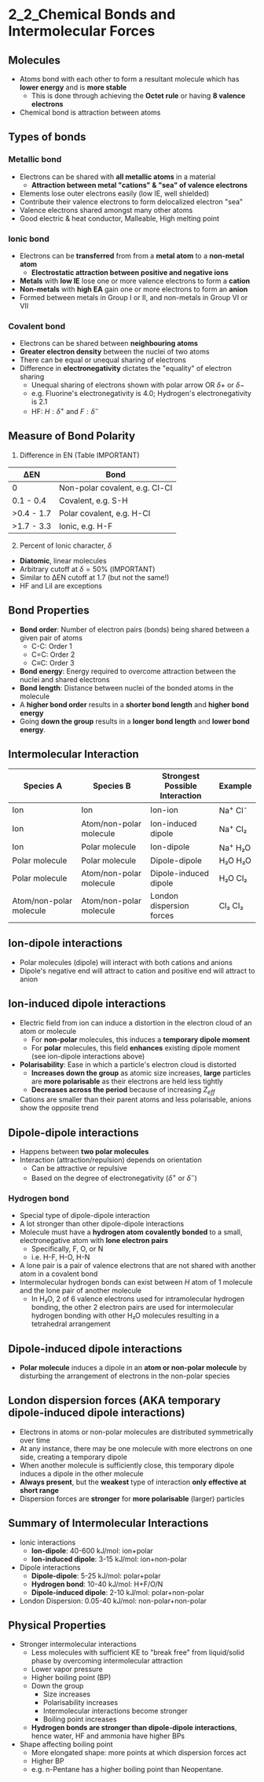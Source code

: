# 2_2_Chemical Bonds and Intermolecular Forces

## Molecules

- Atoms bond with each other to form a resultant molecule which has **lower energy** and is **more stable**
  - This is done through achieving the **Octet rule** or having **8 valence electrons**
- Chemical bond is attraction between atoms

## Types of bonds

### Metallic bond

- Electrons can be shared with **all metallic atoms** in a material
  - **Attraction between metal "cations" & "sea" of valence electrons**
- Elements lose outer electrons easily (low IE, well shielded)
- Contribute their valence electrons to form delocalized electron "sea"
- Valence electrons shared amongst many other atoms
- Good electric & heat conductor, Malleable, High melting point

### Ionic bond

- Electrons can be **transferred** from from a **metal atom** to a **non-metal atom**
  - **Electrostatic attraction between positive and negative ions**
- **Metals** with **low IE** lose one or more valence electrons to form a **cation**
- **Non-metals** with **high EA** gain one or more electrons to form an **anion**
- Formed between metals in Group I or II, and non-metals in Group VI or VII

### Covalent bond

- Electrons can be shared between **neighbouring atoms**
- **Greater electron density** between the nuclei of two atoms
- There can be equal or unequal sharing of electrons
- Difference in **electronegativity** dictates the "equality" of electron sharing
  - Unequal sharing of electrons shown with polar arrow OR $\delta+$ or $\delta-$
  - e.g. Fluorine's electronegativity is 4.0; Hydrogen's electronegativity is 2.1
  - HF:  $H:\delta^+ \text{ and }F:\delta^-$

## Measure of Bond Polarity

1. Difference in EN
(Table IMPORTANT)

| ∆EN        | Bond                           |
| ---------- | ------------------------------ |
| 0          | Non-polar covalent, e.g. Cl-Cl |
| 0.1 - 0.4  | Covalent, e.g. S-H             |
| >0.4 - 1.7 | Polar covalent, e.g. H-Cl      |
| >1.7 - 3.3 | Ionic, e.g. H-F                |

2. Percent of Ionic character, $\delta$

- **Diatomic**, linear molecules
- Arbitrary cutoff at $\delta=50\%$ (IMPORTANT)
- Similar to ∆EN cutoff at 1.7 (but not the same!)
- HF and LiI are exceptions

## Bond Properties

- **Bond order**: Number of electron pairs (bonds) being shared between a given pair of atoms
  - C-C: Order 1
  - C=C: Order 2
  - C≡C: Order 3
- **Bond energy**: Energy required to overcome attraction between the nuclei and shared electrons
- **Bond length**: Distance between nuclei of the bonded atoms in the molecule
- A **higher bond order** results in a **shorter bond length** and **higher bond energy**
- Going **down the group** results in a **longer bond length** and **lower bond energy**.

## Intermolecular Interaction

| Species A               | Species B               | Strongest Possible<br>Interaction | Example                       |
| ----------------------- | ----------------------- | --------------------------------- | ----------------------------- |
| Ion                     | Ion                     | Ion-ion                           | Na<sup>+</sup> Cl<sup>-</sup> |
| Ion                     | Atom/non-polar molecule | Ion-induced dipole                | Na<sup>+</sup> Cl₂ |
| Ion                     | Polar molecule          | Ion-dipole                        | Na<sup>+</sup> H₂O |
| Polar molecule          | Polar molecule          | Dipole-dipole                     | H₂O H₂O |
| Polar molecule          | Atom/non-polar molecule | Dipole-induced dipole             | H₂O Cl₂ |
| Atom/non-polar molecule | Atom/non-polar molecule | London dispersion forces          | Cl₂ Cl₂ |

## Ion-dipole interactions

- Polar molecules (dipole) will interact with both cations and anions
- Dipole's negative end will attract to cation and positive end will attract to anion

## Ion-induced dipole interactions

- Electric field from ion can induce a distortion in the electron cloud of an atom or molecule
  - For **non-polar** molecules, this induces a **temporary dipole moment**
  - For **polar** molecules, this field **enhances** existing dipole moment (see ion-dipole interactions above)
- **Polarisability**: Ease in which a particle's electron cloud is distorted
  - **Increases down the group** as atomic size increases, **large** particles are **more polarisable** as their electrons are held less tightly
  - **Decreases across the period** because of increasing $Z_{eff}$
- Cations are smaller than their parent atoms and less polarisable, anions show the opposite trend

## Dipole-dipole interactions

- Happens between **two polar molecules**
- Interaction (attraction/repulsion) depends on orientation
  - Can be attractive or repulsive
  - Based on the degree of electronegativity ($\delta^+$ or $\delta^-$)

### Hydrogen bond

- Special type of dipole-dipole interaction
- A lot stronger than other dipole-dipole interactions
- Molecule must have a **hydrogen atom** **covalently bonded** to a small, electronegative atom with **lone electron pairs**
  - Specifically, F, O, or N
  - i.e. H-F, H-O, H-N
- A lone pair is a pair of valence electrons that are not shared with another atom in a covalent bond
- Intermolecular hydrogen bonds can exist between $H$ atom of 1 molecule and the lone pair of another molecule
  - In H₂O, 2 of 6 valence electrons used for intramolecular hydrogen bonding, the other 2 electron pairs are used for intermolecular hydrogen bonding with other H₂O molecules resulting in a tetrahedral arrangement

## Dipole-induced dipole interactions

- **Polar molecule** induces a dipole in an **atom or non-polar molecule** by disturbing the arrangement of electrons in the non-polar species

## London dispersion forces (AKA temporary dipole-induced dipole interactions)

- Electrons in atoms or non-polar molecules are distributed symmetrically over time
- At any instance, there may be one molecule with more electrons on one side, creating a temporary dipole
- When another molecule is sufficiently close, this temporary dipole induces a dipole in the other molecule
- **Always present**, but the **weakest** type of interaction **only effective at short range**
- Dispersion forces are **stronger** for **more polarisable** (larger) particles

## Summary of Intermolecular Interactions

- Ionic interactions
  - **Ion-dipole**: 40-600 kJ/mol: ion+polar
  - **Ion-induced dipole**: 3-15 kJ/mol: ion+non-polar
- Dipole interactions
  - **Dipole-dipole**: 5-25 kJ/mol: polar+polar
  - **Hydrogen bond**: 10-40 kJ/mol: H+F/O/N
  - **Dipole-induced dipole**: 2-10 kJ/mol: polar+non-polar
- London Dispersion: 0.05-40 kJ/mol: non-polar+non-polar

## Physical Properties

- Stronger intermolecular interactions
  - Less molecules with sufficient KE to "break free" from liquid/solid phase by overcoming intermolecular attraction
  - Lower vapor pressure
  - Higher boiling point (BP)
  - Down the group
    - Size increases
    - Polarisability increases
    - Intermolecular interactions become stronger
    - Boiling point increases
  - **Hydrogen bonds are stronger than dipole-dipole interactions**, hence water, HF and ammonia have higher BPs
- Shape affecting boiling point
  - More elongated shape: more points at which dispersion forces act
  - Higher BP
  - e.g. n-Pentane has a higher boiling point than Neopentane.
